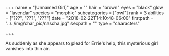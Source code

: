 +++
name = "[Unnamed Girl]"
age = ""
hair = "brown"
eyes = "black"
glow = "lavendar"
species = "morphic"
subcategories = ["owl"]
rank = 3
abilities = ["???", "???", "???"]
date = "2018-02-22T14:10:48-06:00"
firstpath = "../../img/char_pic/nascha.jpg"
secpath = ""
type = "characters"

+++

As suddenly as she appears to plead for Errie's help, this mysterious girl vanishes into thin air.